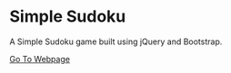 # Simple Sudoku

A Simple Sudoku game built using jQuery and Bootstrap.

[Go To Webpage](https://henry9836.github.io/Simple-Sudoku/)
